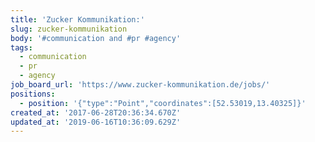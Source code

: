 ```yaml
---
title: 'Zucker Kommunikation:'
slug: zucker-kommunikation
body: '#communication and #pr #agency'
tags:
  - communication
  - pr
  - agency
job_board_url: 'https://www.zucker-kommunikation.de/jobs/'
positions:
  - position: '{"type":"Point","coordinates":[52.53019,13.40325]}'
created_at: '2017-06-28T20:36:34.670Z'
updated_at: '2019-06-16T10:36:09.629Z'
---
```


